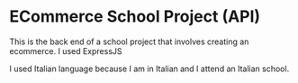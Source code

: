 # ECommerce School Project (API)
This is the back end of a school project that involves creating an ecommerce. I used ExpressJS

I used Italian language because I am in Italian and I attend an Italian school.
